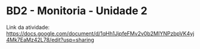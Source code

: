 # BD2 - Monitoria - Unidade 2

Link da atividade:  
https://docs.google.com/document/d/1qHh1JjpfeFMv2v0b2MIYNPzbpVK4yj4Mk7EaMz42L78/edit?usp=sharing
